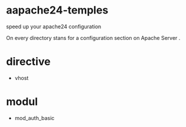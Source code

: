 # aapache24-temples
speed up your apache24 configuration


On every directory stans for a configuration section on Apache Server .

# directive
- vhost

# modul
- mod_auth_basic
